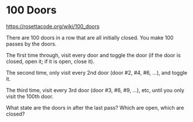 # 100 Doors

https://rosettacode.org/wiki/100_doors

There are 100 doors in a row that are all initially closed.
You make 100 passes by the doors.

The first time through, visit every door and toggle the door
(if the door is closed, open it; if it is open, close it).

The second time, only visit every 2nd door (door #2, #4, #6, ...),
and toggle it.

The third time, visit every 3rd door (door #3, #6, #9, ...), etc,
until you only visit the 100th door.

What state are the doors in after the last pass? Which are open, which are closed?